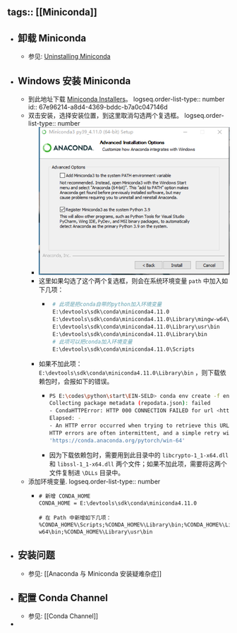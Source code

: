 tags:: [[Miniconda]]
---

- ## 卸载 Miniconda
	- 参见: [Uninstalling Miniconda](https://www.anaconda.com/docs/getting-started/miniconda/uninstall)
- ## Windows 安装 Miniconda
	- 到此地址下载 [Miniconda Installers](https://www.anaconda.com/download/success#miniconda)。
	  logseq.order-list-type:: number
	  id:: 67e96214-a8d4-4369-bddc-b7a0c047146d
	- 双击安装，选择安装位置，到这里取消勾选两个复选框。
	  logseq.order-list-type:: number
		- ![image-20220416102916267.png](../assets/image-20220416102916267_1743348319243_0.png)
		- 这里如果勾选了这个两个复选框，则会在系统环境变量 `path` 中加入如下几项：
			- ```sh
			   # 此项是把conda自带的python加入环境变量
			   E:\devtools\sdk\conda\miniconda4.11.0 
			   E:\devtools\sdk\conda\miniconda4.11.0\Library\mingw-w64\bin
			   E:\devtools\sdk\conda\miniconda4.11.0\Library\usr\bin
			   E:\devtools\sdk\conda\miniconda4.11.0\Library\bin
			   # 此项可以把conda加入环境变量
			   E:\devtools\sdk\conda\miniconda4.11.0\Scripts 
			  ```
		- 如果不加此项：`E:\devtools\sdk\conda\miniconda4.11.0\Library\bin` ，则下载依赖包时，会报如下的错误。
			- ```sh
			  PS E:\codes\python\start\EIN-SELD> conda env create -f environment.yml
			  Collecting package metadata (repodata.json): failed
			  - CondaHTTPError: HTTP 000 CONNECTION FAILED for url <https://conda.anaconda.org/pytorch/win-64/repodata.json>
			  Elapsed: -
			  - An HTTP error occurred when trying to retrieve this URL.
			  HTTP errors are often intermittent, and a simple retry will get you on your way.
			  'https://conda.anaconda.org/pytorch/win-64'
			  ```
			- 因为下载依赖包时，需要用到此目录中的 `libcrypto-1_1-x64.dll` 和 `libssl-1_1-x64.dll` 两个文件；如果不加此项，需要将这两个文件复制进 `\DLLs` 目录中。
	- 添加环境变量.
	  logseq.order-list-type:: number
		- ```properties
		  # 新增 CONDA_HOME 
		  CONDA_HOME = E:\devtools\sdk\conda\miniconda4.11.0
		  
		  # 在 Path 中新增如下几项：
		  %CONDA_HOME%\Scripts;%CONDA_HOME%\Library\bin;%CONDA_HOME%\Library\mingw-w64\bin;%CONDA_HOME%\Library\usr\bin
		  ```
- ## 安装问题
	- 参见: [[Anaconda 与 Miniconda 安装疑难杂症]]
- ## 配置 Conda Channel
	- 参见: [[Conda Channel]]
-
